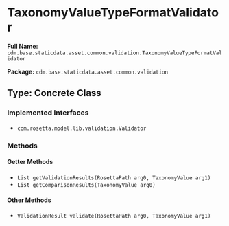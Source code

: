 # TaxonomyValueTypeFormatValidator

**Full Name:** `cdm.base.staticdata.asset.common.validation.TaxonomyValueTypeFormatValidator`

**Package:** `cdm.base.staticdata.asset.common.validation`

## Type: Concrete Class

### Implemented Interfaces

- `com.rosetta.model.lib.validation.Validator`

### Methods

#### Getter Methods

- `List getValidationResults(RosettaPath arg0, TaxonomyValue arg1)`
- `List getComparisonResults(TaxonomyValue arg0)`

#### Other Methods

- `ValidationResult validate(RosettaPath arg0, TaxonomyValue arg1)`

